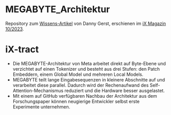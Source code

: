 # MEGABYTE_Architektur
Repository zum [Wissens-Artikel](https://www.heise.de/select/ix/2023/10/2319911593781637963) von Danny Gerst, erschienen im [iX Magazin 10/2023](https://www.heise.de/select/ix/2023/10).

# iX-tract
- Die MEGABYTE-Architektur von Meta arbeitet direkt auf Byte-Ebene und verzichtet auf einen Tokenizer und besteht aus drei Stufen: den Patch Embeddern, einem Global Model und mehreren Local Models.
- MEGABYTE teilt lange Eingabesequenzen in kleinere Abschnitte auf und verarbeitet diese parallel. Dadurch wird der Rechenaufwand des Self-Attention-Mechanismus reduziert und die Hardware besser ausgelastet.
- Mit einem auf GitHub verfügbaren Nachbau der Architektur aus dem Forschungspaper können neugierige Entwickler selbst erste Experimente unternehmen.
